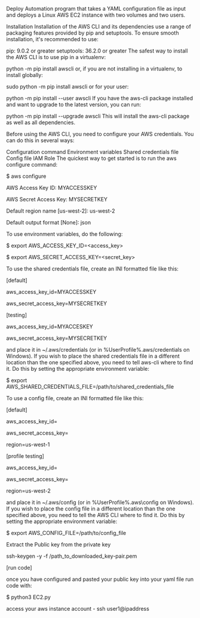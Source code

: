 Deploy Automation program that takes a YAML configuration file as input and deploys a Linux AWS EC2 instance with two volumes and two users.


Installation
Installation of the AWS CLI and its dependencies use a range of packaging features provided by pip and setuptools. To ensure smooth installation, it's recommended to use:

pip: 9.0.2 or greater
setuptools: 36.2.0 or greater
The safest way to install the AWS CLI is to use pip in a virtualenv:

python -m pip install awscli
or, if you are not installing in a virtualenv, to install globally:

sudo python -m pip install awscli
or for your user:

python -m pip install --user awscli
If you have the aws-cli package installed and want to upgrade to the latest version, you can run:

python -m pip install --upgrade awscli
This will install the aws-cli package as well as all dependencies.

Before using the AWS CLI, you need to configure your AWS credentials. You can do this in several ways:

Configuration command
Environment variables
Shared credentials file
Config file
IAM Role
The quickest way to get started is to run the aws configure command:

$ aws configure

AWS Access Key ID: MYACCESSKEY

AWS Secret Access Key: MYSECRETKEY

Default region name [us-west-2]: us-west-2

Default output format [None]: json

To use environment variables, do the following:

$ export AWS_ACCESS_KEY_ID=<access_key>

$ export AWS_SECRET_ACCESS_KEY=<secret_key>

To use the shared credentials file, create an INI formatted file like this:

[default]

aws_access_key_id=MYACCESSKEY

aws_secret_access_key=MYSECRETKEY

[testing]

aws_access_key_id=MYACCESKEY

aws_secret_access_key=MYSECRETKEY

and place it in ~/.aws/credentials (or in %UserProfile%\.aws/credentials on Windows). If you wish to place the shared credentials file in a different location than the one specified above, you need to tell aws-cli where to find it. Do this by setting the appropriate environment variable:

$ export AWS_SHARED_CREDENTIALS_FILE=/path/to/shared_credentials_file

To use a config file, create an INI formatted file like this:

[default]

aws_access_key_id=<default access key>
  
aws_secret_access_key=<default secret key>
  
region=us-west-1

[profile testing]
  
aws_access_key_id=<testing access key>
  
aws_secret_access_key=<testing secret key>
  
region=us-west-2
  
and place it in ~/.aws/config (or in %UserProfile%\.aws\config on Windows). If you wish to place the config file in a different location than the one specified above, you need to tell the AWS CLI where to find it. Do this by setting the appropriate environment variable:

$ export AWS_CONFIG_FILE=/path/to/config_file
  
Extract the Public key from the private key

ssh-keygen -y -f /path_to_downloaded_key-pair.pem


  
[run code]

once you have configured and pasted your public key into your yaml file run code with:

$ python3 EC2.py

 access your aws instance account - ssh user1@ipaddress
